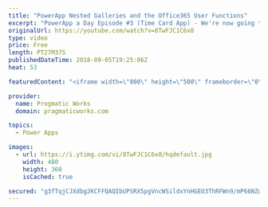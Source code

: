 ```yaml
---
title: "PowerApp Nested Galleries and the Office365 User Functions"
excerpt: "PowerApp a Day Episode #3 (Time Card App) - We're now going to build an application from scratch using PowerApps to allow people to enter their time. You'll learn how to use nested galleries and integrate with the Office365 Functions to capture the user's email address.  Power Platform and PowerApps"
originalUrl: https://youtube.com/watch?v=8TwFJC1C6x0
type: video
price: Free
length: PT27M37S
publishedDateTime: 2018-09-05T19:25:06Z
heat: 53

featuredContent: "<iframe width=\"800\" height=\"500\" frameborder=\"0\" src=\"https://www.youtube.com/embed/8TwFJC1C6x0\" allow=\"accelerometer; autoplay; encrypted-media; gyroscope; picture-in-picture\" allowfullscreen></iframe>"

provider:
  name: Progmatic Works
  domain: pragmaticworks.com

topics:
  - Power Apps

images:
  - url: https://i.ytimg.com/vi/8TwFJC1C6x0/hqdefault.jpg
    width: 480
    height: 360
    isCached: true

secured: "g3fTqjCJXdbg2KCFFQAQIbUPSRX5pgVncWSildxYnHGEO3ThRFWn9/mP66NZwxy18UfL3C4CWKM1cSqYPgcqYyElQOcvp5opYpaKFmWAF+pgFWwhK3nFyAHEa0DGTh4RxrCqUG1/MoEwifTm5yryqQmIbPZg2xCe36wFDXIcXSo21vawBRcurSV2Tr1Id3bXsxGOxjQwbcRSlOBXTTaEV3qH17ocZW5uLOpGAD3UDlG5G/s6LB5NijNCand1TzzdrPs+wGH0GYjVsRCZ4UgMjLYlwiOG709gj3yH9mBMNx2eFp4hRXgCIZoHHFmWN8uU8zZc1jsWFz96HAnqcDJdkkVB901odmoYtlf4qsBBPOGynizh8zEl6ZH4hlArzFTBaIf7kXRpaPs2lz0Z64bOtYWTwg9OdmaCo2UQjSo98Ys=;WM9FlOXrZcg9CU4LS4wAsw=="
---
```


